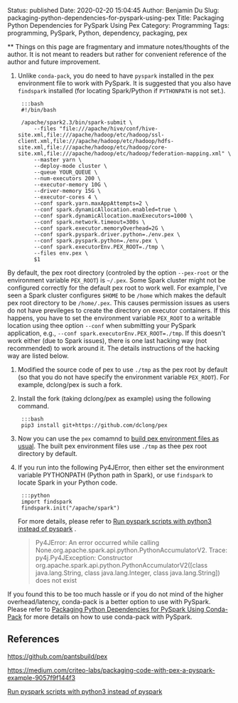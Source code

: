 Status: published
Date: 2020-02-20 15:04:45
Author: Benjamin Du
Slug: packaging-python-dependencies-for-pyspark-using-pex
Title: Packaging Python Dependencies for PySpark Using Pex
Category: Programming
Tags: programming, PySpark, Python, dependency, packaging, pex

**
Things on this page are fragmentary and immature notes/thoughts of the author.
It is not meant to readers but rather for convenient reference of the author and future improvement.


1. Unlike `conda-pack`,
    you do need to have `pyspark` installed in the pex environment file 
    to work with PySpark.
    It is suggested that you also have `findspark` installed 
    (for locating Spark/Python if `PYTHONPATH` is not set.).

        :::bash
        #!/bin/bash

        /apache/spark2.3/bin/spark-submit \
            --files "file:///apache/hive/conf/hive-site.xml,file:///apache/hadoop/etc/hadoop/ssl-client.xml,file:///apache/hadoop/etc/hadoop/hdfs-site.xml,file:///apache/hadoop/etc/hadoop/core-site.xml,file:///apache/hadoop/etc/hadoop/federation-mapping.xml" \
            --master yarn \
            --deploy-mode cluster \
            --queue YOUR_QUEUE \
            --num-executors 200 \
            --executor-memory 10G \
            --driver-memory 15G \
            --executor-cores 4 \
            --conf spark.yarn.maxAppAttempts=2 \
            --conf spark.dynamicAllocation.enabled=true \
            --conf spark.dynamicAllocation.maxExecutors=1000 \
            --conf spark.network.timeout=300s \
            --conf spark.executor.memoryOverhead=2G \
            --conf spark.pyspark.driver.python=./env.pex \
            --conf spark.pyspark.python=./env.pex \
            --conf spark.executorEnv.PEX_ROOT=./tmp \
            --files env.pex \
            $1


By default,
the pex root directory 
(controled by the option `--pex-root` or the environment variable `PEX_ROOT`) 
is `~/.pex`.
Some Spark cluster might not be configured correctly 
for the default pex root to work well.
For example,
I've seen a Spark cluster configures `$HOME` to be `/home`
which makes the default pex root directory to be `/home/.pex`.
This causes permission issues 
as users do not have previleges to create the directory on executor containers.
If this happens, 
you have to set the environment variable `PEX_ROOT` 
to a writable location using thee option `--conf` 
when submitting your PySpark application,
e.g., `--conf spark.executorEnv.PEX_ROOT=./tmp`.
If this doesn't work either (due to Spark issues),
there is one last hacking way (not recommended) to work around it.
The details instructions of the hacking way are listed below.

1. Modified the source code of pex to use `./tmp` 
    as the pex root by default 
    (so that you do not have specify the environment variable `PEX_ROOT`).
    For example,
    dclong/pex is such a fork. 

2. Install the fork (taking dclong/pex as example) using the following command.

        :::bash
        pip3 install git+https://github.com/dclong/pex

3. Now you can use the `pex` comamnd to 
    [build pex environment files as usual](http://www.legendu.net/misc/blog/tips-on-pex/). 
    The built pex environment files use `./tmp` as thee pex root directory by default.

4. If you run into the following Py4JError,
    then either set the environment variable PYTHONPATH (Python path in Spark),
    or use `findspark` to locate Spark in your Python code.

        :::python
        import findspark
        findspark.init("/apache/spark")

    For more details, 
    please refer to 
    [Run pyspark scripts with python3 instead of pyspark](https://hang-hu.github.io/spark/2018/10/31/Run-pyspark-scripts-with-python3-instead-of-pyspark.html)
    .

    > Py4JError: An error occurred while calling None.org.apache.spark.api.python.PythonAccumulatorV2. Trace:
    > py4j.Py4JException: Constructor org.apache.spark.api.python.PythonAccumulatorV2([class java.lang.String, class java.lang.Integer, class java.lang.String]) does not exist


If you found this to be too much hassle
or if you do not mind of the higher overhead/latency,
conda-pack is a better option to use with PySpark.
Please refer to
[Packaging Python Dependencies for PySpark Using Conda-Pack](http://www.legendu.net/misc/blog/packaging-python-dependencies-for-pyspark-using-conda-pack/)
for more details on how to use conda-pack with PySpark.

## References

https://github.com/pantsbuild/pex

https://medium.com/criteo-labs/packaging-code-with-pex-a-pyspark-example-9057f9f144f3

[Run pyspark scripts with python3 instead of pyspark](https://hang-hu.github.io/spark/2018/10/31/Run-pyspark-scripts-with-python3-instead-of-pyspark.html)

